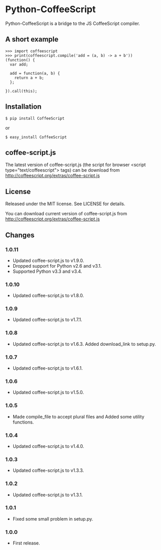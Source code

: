 Python-CoffeeScript
===================

Python-CoffeeScript is a bridge to the JS CoffeeScript compiler.

A short example
---------------

    >>> import coffeescript
    >>> print(coffeescript.compile('add = (a, b) -> a + b'))
    (function() {
      var add;

      add = function(a, b) {
        return a + b;
      };

    }).call(this);

Installation
------------

    $ pip install CoffeeScript

 or

    $ easy_install CoffeeScript

coffee-script.js
----------------

The latest version of coffee-script.js (the script for browser
\<script type="text/coffeescript"\> tags) can be download from
<http://coffeescript.org/extras/coffee-script.js>

License
-------

Released under the MIT license. See LICENSE for details.

You can download current version of coffee-script.js from
<http://coffeescript.org/extras/coffee-script.js>

Changes
-------

### 1.0.11

 * Updated coffee-script.js to v1.9.0.
 * Dropped support for Python v2.6 and v3.1.
 * Supported Python v3.3 and v3.4.

### 1.0.10

 * Updated coffee-script.js to v1.8.0.

### 1.0.9

 * Updated coffee-script.js to v1.7.1.

### 1.0.8

 * Updated coffee-script.js to v1.6.3. Added download\_link to setup.py.

### 1.0.7

 * Updated coffee-script.js to v1.6.1.

### 1.0.6

 * Updated coffee-script.js to v1.5.0.

### 1.0.5

 * Made compile\_file to accept plural files and Added some utility functions.

### 1.0.4

 * Updated coffee-script.js to v1.4.0.

### 1.0.3

 * Updated coffee-script.js to v1.3.3.

### 1.0.2

 * Updated coffee-script.js to v1.3.1.

### 1.0.1

 * Fixed some small problem in setup.py.

### 1.0.0

 * First release.
